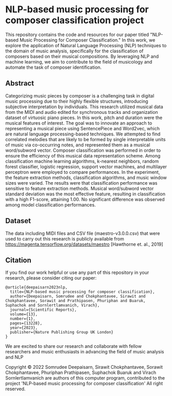 # NLP-based music processing for composer classification project
This repository contains the code and resources for our paper titled "NLP-based Music Processing for Composer Classification." In this work, we explore the application of Natural Language Processing (NLP) techniques to the domain of music analysis, specifically for the classification of composers based on their musical compositions. By leveraging NLP and machine learning, we aim to contribute to the field of musicology and automate the task of composer identification.

## Abstract
Categorizing music pieces by composer is a challenging task in digital music processing due to their highly flexible structures, introducing subjective interpretation by individuals. This research utilized musical data from the MIDI and audio edited for synchronous tracks and organization dataset of virtuosic piano pieces. In this work, pitch and duration were the musical features of interest. The goal was to innovate an approach to representing a musical piece using SentencePiece and Word2vec, which are natural language processing-based techniques. We attempted to find correlated melodies that are likely to be formed by single interpretable units of music via co-occurring notes, and represented them as a musical word/subword vector. Composer classification was performed in order to ensure the efficiency of this musical data representation scheme. Among classification machine learning algorithms, k-nearest neighbors, random forest classifier, logistic regression, support vector machines, and multilayer perceptron were employed to compare performances. In the experiment, the feature extraction methods, classification algorithms, and music window sizes were varied. The results were that classification performance was sensitive to feature extraction methods. Musical word/subword vector standard deviation was the most effective feature, resulting in classification with a high F1-score, attaining 1.00. No significant difference was observed among model classification performances.

## Dataset
The data including MIDI files and CSV file (maestro-v3.0.0.csv) that were used to carry out this research is publicly available from https://magenta.tensorflow.org/datasets/maestro [Hawthorne et. al., 2019]


## Citation

If you find our work helpful or use any part of this repository in your research, please consider citing our paper:

```
@article{deepaisarn2023nlp,
  title={NLP-based music processing for composer classification},
  author={Deepaisarn, Somrudee and Chokphantavee, Sirawit and Chokphantavee, Sorawit and Prathipasen, Phuriphan and Buaruk, Suphachok and Sornlertlamvanich, Virach},
  journal={Scientific Reports},
  volume={13},
  number={1},
  pages={13228},
  year={2023},
  publisher={Nature Publishing Group UK London}
}
```

We are excited to share our research and collaborate with fellow researchers and music enthusiasts in advancing the field of music analysis and NLP

Copyright © 2022 Somrudee Deepaisarn, Sirawit Chokphantavee, Sorawit Chokphantavee, Phuriphan Prathipasen, Suphachok Buaruk and Virach Sornlertlamvanich are authors of this computer program, contributed to the project 'NLP-based music processing for composer classification' All right reserved.
